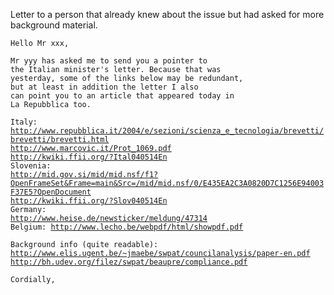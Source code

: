 Letter to a person that already knew about the issue but had asked for
more background material.

`Hello Mr xxx,`

`Mr yyy has asked me to send you a pointer to`\
`the Italian minister's letter. Because that was`\
`yesterday, some of the links below may be redundant,`\
`but at least in addition the letter I also`\
`can point you to an article that appeared today in`\
`La Repubblica too.`

`Italy:`\
[`http://www.repubblica.it/2004/e/sezioni/scienza_e_tecnologia/brevetti/brevetti/brevetti.html`](http://www.repubblica.it/2004/e/sezioni/scienza_e_tecnologia/brevetti/brevetti/brevetti.html)\
[`http://www.marcovic.it/Prot_1069.pdf`](http://www.marcovic.it/Prot_1069.pdf)\
[`http://kwiki.ffii.org/?Ital040514En`](http://kwiki.ffii.org/?Ital040514En)\
`Slovenia:`\
[`http://mid.gov.si/mid/mid.nsf/f1?OpenFrameSet&Frame=main&Src=/mid/mid.nsf/0/E435EA2C3A0820D7C1256E94003F37E5?OpenDocument`](http://mid.gov.si/mid/mid.nsf/f1?OpenFrameSet&Frame=main&Src=/mid/mid.nsf/0/E435EA2C3A0820D7C1256E94003F37E5?OpenDocument)\
[`http://kwiki.ffii.org/?Slov040514En`](http://kwiki.ffii.org/?Slov040514En)\
`Germany:`\
[`http://www.heise.de/newsticker/meldung/47314`](http://www.heise.de/newsticker/meldung/47314)\
`Belgium: `[`http://www.lecho.be/webpdf/html/showpdf.pdf`](http://www.lecho.be/webpdf/html/showpdf.pdf)

`Background info (quite readable):`\
[`http://www.elis.ugent.be/~jmaebe/swpat/councilanalysis/paper-en.pdf`](http://www.elis.ugent.be/~jmaebe/swpat/councilanalysis/paper-en.pdf)\
[`http://bh.udev.org/filez/swpat/beaupre/compliance.pdf`](http://bh.udev.org/filez/swpat/beaupre/compliance.pdf)

`Cordially,`
